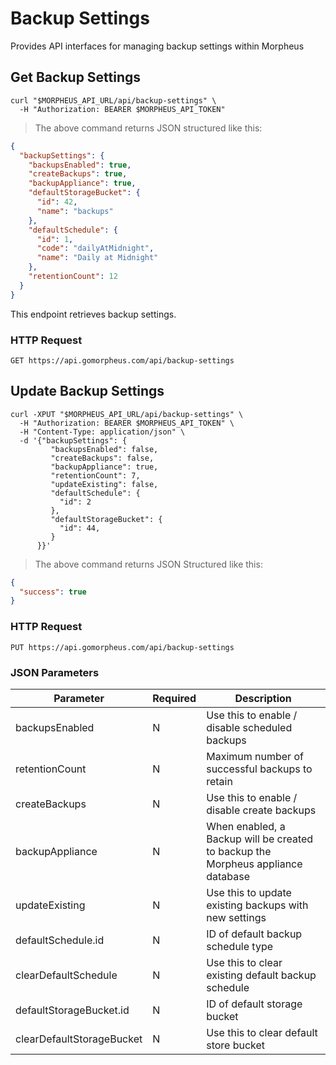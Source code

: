 # Backup Settings

Provides API interfaces for managing backup settings within Morpheus

## Get Backup Settings

```shell
curl "$MORPHEUS_API_URL/api/backup-settings" \
  -H "Authorization: BEARER $MORPHEUS_API_TOKEN"
```

> The above command returns JSON structured like this:

```json
{
  "backupSettings": {
    "backupsEnabled": true,
    "createBackups": true,
    "backupAppliance": true,
    "defaultStorageBucket": {
      "id": 42,
      "name": "backups"
    },
    "defaultSchedule": {
      "id": 1,
      "code": "dailyAtMidnight",
      "name": "Daily at Midnight"
    },
    "retentionCount": 12
  }
}
```

This endpoint retrieves backup settings.

### HTTP Request

`GET https://api.gomorpheus.com/api/backup-settings`


## Update Backup Settings

```shell
curl -XPUT "$MORPHEUS_API_URL/api/backup-settings" \
  -H "Authorization: BEARER $MORPHEUS_API_TOKEN" \
  -H "Content-Type: application/json" \
  -d '{"backupSettings": {
         "backupsEnabled": false,
         "createBackups": false,
         "backupAppliance": true,
         "retentionCount": 7,
         "updateExisting": false,
         "defaultSchedule": {
           "id": 2
         },
         "defaultStorageBucket": {
           "id": 44,
         }
      }}'
```

> The above command returns JSON Structured like this:

```json
{
  "success": true
}
```

### HTTP Request

`PUT https://api.gomorpheus.com/api/backup-settings`

### JSON Parameters

Parameter | Required | Description
--------- | -------- | -----------
backupsEnabled | N | Use this to enable / disable scheduled backups
retentionCount | N | Maximum number of successful backups to retain
createBackups | N | Use this to enable / disable create backups
backupAppliance | N | When enabled, a Backup will be created to backup the Morpheus appliance database
updateExisting | N | Use this to update existing backups with new settings
defaultSchedule.id | N | ID of default backup schedule type
clearDefaultSchedule | N | Use this to clear existing default backup schedule
defaultStorageBucket.id | N | ID of default storage bucket
clearDefaultStorageBucket | N | Use this to clear default store bucket